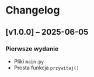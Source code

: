 # Changelog
## [v1.0.0] – 2025-06-05
### Pierwsze wydanie
- Pliki `main.py`
- Prosta funkcja `przywitaj()`
